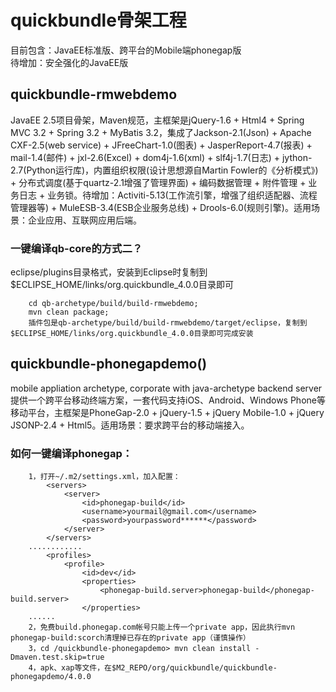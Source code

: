 quickbundle骨架工程
================================================
目前包含：JavaEE标准版、跨平台的Mobile端phonegap版<br/>
待增加：安全强化的JavaEE版

quickbundle-rmwebdemo
------------------------------------------------
JavaEE 2.5项目骨架，Maven规范，主框架是jQuery-1.6 + Html4 + Spring MVC 3.2 + Spring 3.2 + MyBatis 3.2，集成了Jackson-2.1(Json) + Apache CXF-2.5(web service) + JFreeChart-1.0(图表) + JasperReport-4.7(报表) + mail-1.4(邮件) + jxl-2.6(Excel) + dom4j-1.6(xml) + slf4j-1.7(日志) + jython-2.7(Python运行库)，内置组织权限(设计思想源自Martin Fowler的《分析模式》) + 分布式调度(基于quartz-2.1增强了管理界面) + 编码数据管理 + 附件管理 + 业务日志 + 业务锁。待增加：Activiti-5.13(工作流引擎，增强了组织适配器、流程管理器等) + MuleESB-3.4(ESB企业服务总线) + Drools-6.0(规则引擎)。适用场景：企业应用、互联网应用后端。

### 一键编译qb-core的方式二？
eclipse/plugins目录格式，安装到Eclipse时复制到$ECLIPSE_HOME/links/org.quickbundle_4.0.0目录即可

		cd qb-archetype/build/build-rmwebdemo; 
		mvn clean package; 
		插件包是qb-archetype/build/build-rmwebdemo/target/eclipse，复制到$ECLIPSE_HOME/links/org.quickbundle_4.0.0目录即可完成安装



		
quickbundle-phonegapdemo()
------------------------------------------------
mobile appliation archetype, corporate with java-archetype backend server<br/>
提供一个跨平台移动终端方案，一套代码支持iOS、Android、Windows Phone等移动平台，主框架是PhoneGap-2.0 + jQuery-1.5 + jQuery Mobile-1.0 + jQuery JSONP-2.4 + Html5。适用场景：要求跨平台的移动端接入。

### 如何一键编译phonegap：
		1，打开~/.m2/settings.xml，加入配置：
			<servers>
				<server>
					<id>phonegap-build</id>
					<username>yourmail@gmail.com</username>
					<password>yourpassword******</password> 
				</server>
			</servers>
		............
			<profiles>
				<profile>
					<id>dev</id>
					<properties>
						<phonegap-build.server>phonegap-build</phonegap-build.server>
					</properties>
		......
		2，免费build.phonegap.com帐号只能上传一个private app，因此执行mvn phonegap-build:scorch清理掉已存在的private app（谨慎操作）
		3，cd /quickbundle-phonegapdemo> mvn clean install -Dmaven.test.skip=true
		4，apk、xap等文件，在$M2_REPO/org/quickbundle/quickbundle-phonegapdemo/4.0.0